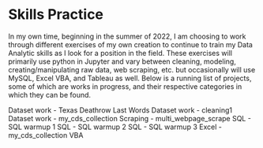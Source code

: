 # Skills Practice

In my own time, beginning in the summer of 2022, I am choosing to work through different exercises of my own creation to continue to train my Data Analytic skills as I look for a position in the field. These exercises will primarily use python in Jupyter and vary between cleaning, modeling, creating/manipulating raw data, web scraping, etc. but occasionally will use MySQL, Excel VBA, and Tableau as well. Below is a running list of projects, some of which are works in progress, and their respective categories in which they can be found.

Dataset work -    Texas Deathrow Last Words 
Dataset work -    cleaning1
Dataset work -    my_cds_collection
Scraping -        multi_webpage_scrape
SQL -             SQL warmup 1
SQL -             SQL warmup 2
SQL -             SQL warmup 3
Excel -           my_cds_collection VBA
